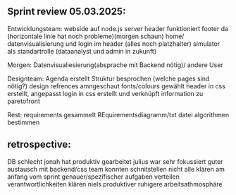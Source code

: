 ## Sprint review 05.03.2025:
Entwicklungsteam: webside auf node.js server
header funktioniert 
footer da (horizontale linie hat noch probleme)(morgen schaun)
home/ datenvisualisierung und login im header
(alles noch platzhalter)
simulator als standartrolle
(dataanalyst und admin in zukunft)

Morgen:
Datenvisualiesierung(absprache mit Backend nötig)/ andere User

Designteam:
Agenda erstellt
Struktur besprochen (welche pages sind nötig?)
design refrences amngeschaut
fonts/colours gewählt
header in css erstellt, angepasst
login in css erstellt und verknüpft
information zu paretofront

Rest:
requirements gesammelt 
REquirementsdiagramm/txt datei
algorithmen bestimmen


## retrospective:
DB schlecht
jonah hat produktiv gearbeitet
julius war sehr fokussiert 
guter austausch mit backend/css team
konnten schnitstellen nicht alle klären
am anfang vom sprint genauer/spezifischer aufgaben verteilen verantwortlichkeiten klären
niels produktiver
ruhigere arbeitsathmosphäre


